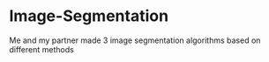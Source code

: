 # Image-Segmentation
Me and my partner made 3 image segmentation algorithms based on different methods 
